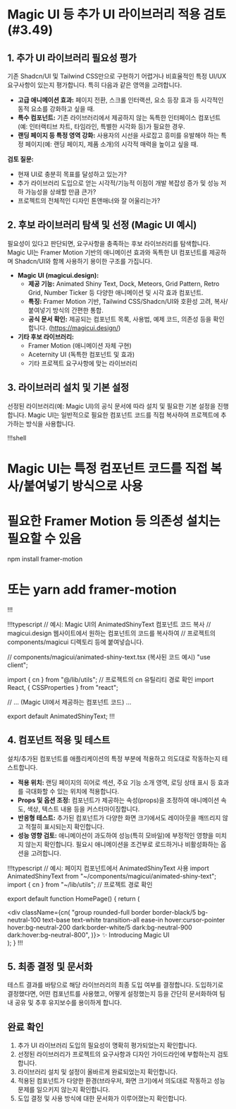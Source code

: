 # Magic UI 등 추가 UI 라이브러리 적용 검토 (#3.49)

## 1. 추가 UI 라이브러리 필요성 평가

기존 Shadcn/UI 및 Tailwind CSS만으로 구현하기 어렵거나 비효율적인 특정 UI/UX 요구사항이 있는지 평가합니다. 특히 다음과 같은 영역을 고려합니다.

-   **고급 애니메이션 효과:** 페이지 전환, 스크롤 인터랙션, 요소 등장 효과 등 시각적인 동적 요소를 강화하고 싶을 때.
-   **특수 컴포넌트:** 기존 라이브러리에서 제공하지 않는 독특한 인터페이스 컴포넌트(예: 인터랙티브 차트, 타임라인, 특별한 시각화 등)가 필요한 경우.
-   **랜딩 페이지 등 특정 영역 강화:** 사용자의 시선을 사로잡고 흥미를 유발해야 하는 특정 페이지(예: 랜딩 페이지, 제품 소개)의 시각적 매력을 높이고 싶을 때.

**검토 질문:**

-   현재 UI로 충분히 목표를 달성하고 있는가?
-   추가 라이브러리 도입으로 얻는 시각적/기능적 이점이 개발 복잡성 증가 및 성능 저하 가능성을 상쇄할 만큼 큰가?
-   프로젝트의 전체적인 디자인 톤앤매너와 잘 어울리는가?

## 2. 후보 라이브러리 탐색 및 선정 (Magic UI 예시)

필요성이 있다고 판단되면, 요구사항을 충족하는 후보 라이브러리를 탐색합니다. Magic UI는 Framer Motion 기반의 애니메이션 효과와 독특한 UI 컴포넌트를 제공하며 Shadcn/UI와 함께 사용하기 용이한 구조를 가집니다.

-   **Magic UI (magicui.design):**
    -   **제공 기능:** Animated Shiny Text, Dock, Meteors, Grid Pattern, Retro Grid, Number Ticker 등 다양한 애니메이션 및 시각 효과 컴포넌트.
    -   **특징:** Framer Motion 기반, Tailwind CSS/Shadcn/UI와 호환성 고려, 복사/붙여넣기 방식의 간편한 통합.
    -   **공식 문서 확인:** 제공되는 컴포넌트 목록, 사용법, 예제 코드, 의존성 등을 확인합니다. (https://magicui.design/)
-   **기타 후보 라이브러리:**
    -   Framer Motion (애니메이션 자체 구현)
    -   Aceternity UI (독특한 컴포넌트 및 효과)
    -   기타 프로젝트 요구사항에 맞는 라이브러리

## 3. 라이브러리 설치 및 기본 설정

선정된 라이브러리(예: Magic UI)의 공식 문서에 따라 설치 및 필요한 기본 설정을 진행합니다. Magic UI는 일반적으로 필요한 컴포넌트 코드를 직접 복사하여 프로젝트에 추가하는 방식을 사용합니다.

!!!shell
# Magic UI는 특정 컴포넌트 코드를 직접 복사/붙여넣기 방식으로 사용
# 필요한 Framer Motion 등 의존성 설치는 필요할 수 있음
npm install framer-motion
# 또는 yarn add framer-motion
!!!

!!!typescript
// 예시: Magic UI의 AnimatedShinyText 컴포넌트 코드 복사
// magicui.design 웹사이트에서 원하는 컴포넌트의 코드를 복사하여
// 프로젝트의 components/magicui 디렉토리 등에 붙여넣습니다.

// components/magicui/animated-shiny-text.tsx (복사된 코드 예시)
"use client";

import { cn } from "@/lib/utils"; // 프로젝트의 cn 유틸리티 경로 확인
import React, { CSSProperties } from "react";

// ... (Magic UI에서 제공하는 컴포넌트 코드) ...

export default AnimatedShinyText;
!!!

## 4. 컴포넌트 적용 및 테스트

설치/추가된 컴포넌트를 애플리케이션의 특정 부분에 적용하고 의도대로 작동하는지 테스트합니다.

-   **적용 위치:** 랜딩 페이지의 히어로 섹션, 주요 기능 소개 영역, 로딩 상태 표시 등 효과를 극대화할 수 있는 위치에 적용합니다.
-   **Props 및 옵션 조정:** 컴포넌트가 제공하는 속성(props)을 조정하여 애니메이션 속도, 색상, 텍스트 내용 등을 커스터마이징합니다.
-   **반응형 테스트:** 추가된 컴포넌트가 다양한 화면 크기에서도 레이아웃을 깨뜨리지 않고 적절히 표시되는지 확인합니다.
-   **성능 영향 검토:** 애니메이션이 과도하여 성능(특히 모바일)에 부정적인 영향을 미치지 않는지 확인합니다. 필요시 애니메이션을 조건부로 로드하거나 비활성화하는 옵션을 고려합니다.

!!!typescript
// 예시: 페이지 컴포넌트에서 AnimatedShinyText 사용
import AnimatedShinyText from "~/components/magicui/animated-shiny-text";
import { cn } from "~/lib/utils"; // 프로젝트 경로 확인

export default function HomePage() {
  return (
    <div className="flex min-h-screen flex-col items-center justify-center">
      <div className={cn(
        "group rounded-full border border-black/5 bg-neutral-100 text-base text-white transition-all ease-in hover:cursor-pointer hover:bg-neutral-200 dark:border-white/5 dark:bg-neutral-900 dark:hover:bg-neutral-800",
      )}>
        <AnimatedShinyText className="inline-flex items-center justify-center px-4 py-1 transition ease-out hover:text-neutral-600 hover:duration-300 hover:dark:text-neutral-400">
          ✨ Introducing Magic UI
        </AnimatedShinyText>
      </div>
    </div>
  );
}
!!!

## 5. 최종 결정 및 문서화

테스트 결과를 바탕으로 해당 라이브러리의 최종 도입 여부를 결정합니다. 도입하기로 결정했다면, 어떤 컴포넌트를 사용했고, 어떻게 설정했는지 등을 간단히 문서화하여 팀 내 공유 및 추후 유지보수를 용이하게 합니다.

## 완료 확인

1.  추가 UI 라이브러리 도입의 필요성이 명확히 평가되었는지 확인합니다.
2.  선정된 라이브러리가 프로젝트의 요구사항과 디자인 가이드라인에 부합하는지 검토합니다.
3.  라이브러리 설치 및 설정이 올바르게 완료되었는지 확인합니다.
4.  적용된 컴포넌트가 다양한 환경(브라우저, 화면 크기)에서 의도대로 작동하고 성능 문제를 일으키지 않는지 확인합니다.
5.  도입 결정 및 사용 방식에 대한 문서화가 이루어졌는지 확인합니다. 